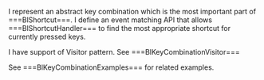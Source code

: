 I represent an abstract key combination which is the most important part of ===BlShortcut===.
I define an event matching API that allows ===BlShortcutHandler=== to find the most appropriate shortcut for currently pressed keys.

I have support of Visitor pattern. See ===BlKeyCombinationVisitor===

See ===BlKeyCombinationExamples=== for related examples.